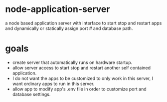 # node-application-server
a node based application server with interface to start stop and restart apps and dynamically or statically assign port # and database path.

# goals
- create server that automatically runs on hardware startup.
- allow server access to start stop and restart another self contained application.
 - I do not want the apps to be customized to only work in this server, I want ordinary apps to run in this server.
- allow app to modify app's .env file in order to customize port and database settings.